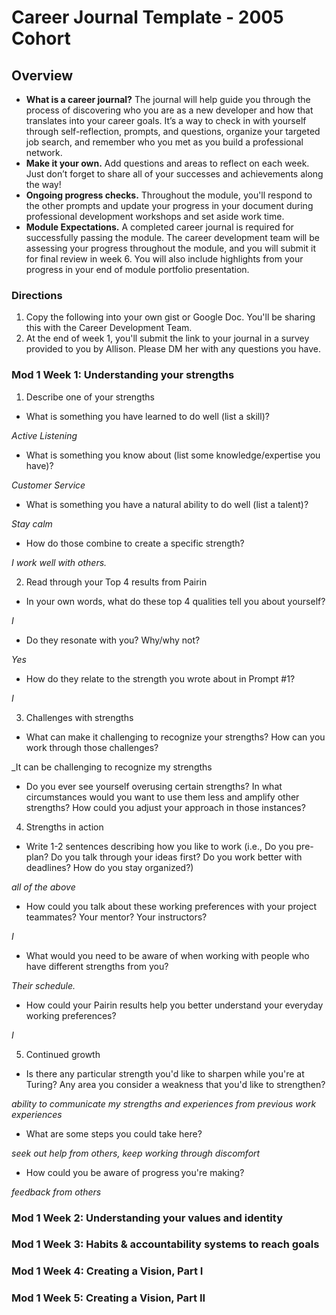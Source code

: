 # Career Journal Template - 2005 Cohort

## Overview
* **What is a career journal?** The journal will help guide you through the process of discovering who you are as a new developer and how that translates into your career goals.  It’s a way to check in with yourself through self-reflection, prompts, and questions, organize your targeted job search, and remember who you met as you build a professional network.   
* **Make it your own.** Add questions and areas to reflect on each week. Just don’t forget to share all of your successes and achievements along the way! 
* **Ongoing progress checks.** Throughout the module, you'll respond to the other prompts and update your progress in your document during professional development workshops and set aside work time. 
* **Module Expectations.** A completed career journal is required for successfully passing the module. The career development team will be assessing your progress throughout the module, and you will submit it for final review in week 6. You will also include highlights from your progress in your end of module portfolio presentation. 

### Directions
1. Copy the following into your own gist or Google Doc. You'll be sharing this with the Career Development Team. 
2. At the end of week 1, you'll submit the link to your journal in a survey provided to you by Allison. Please DM her with any questions you have. 

### Mod 1 Week 1: Understanding your strengths 
1. Describe one of your strengths
* What is something you have learned to do well (list a skill)?

_Active Listening_

* What is something you know about (list some knowledge/expertise you have)?

_Customer Service_

* What is something you have a natural ability to do well (list a talent)?

_Stay calm_

* How do those combine to create a specific strength?

_I work well with others._

2. Read through your Top 4 results from Pairin
* In your own words, what do these top 4 qualities tell you about yourself?

_I_

* Do they resonate with you? Why/why not?

_Yes_

* How do they relate to the strength you wrote about in Prompt #1?

_I_

3. Challenges with strengths
* What can make it challenging to recognize your strengths? How can you work through those challenges?

_It can be challenging to recognize my strengths 

* Do you ever see yourself overusing certain strengths? In what circumstances would you want to use them less and amplify other strengths? How could you adjust your approach in those instances?

4. Strengths in action
* Write 1-2 sentences describing how you like to work (i.e., Do you pre-plan? Do you talk through your ideas first? Do you work better with deadlines? How do you stay organized?)

_all of the above_

* How could you talk about these working preferences with your project teammates? Your mentor? Your instructors?

_I_

* What would you need to be aware of when working with people who have different strengths from you?

_Their schedule._

* How could your Pairin results help you better understand your everyday working preferences?

_I_

5. Continued growth
* Is there any particular strength you'd like to sharpen while you're at Turing? Any area you consider a weakness that you'd like to strengthen? 

_ability to communicate my strengths and experiences from previous work experiences_

* What are some steps you could take here?

_seek out help from others, keep working through discomfort_

* How could you be aware of progress you're making?

_feedback from others_

### Mod 1 Week 2: Understanding your values and identity

### Mod 1 Week 3: Habits & accountability systems to reach goals

### Mod 1 Week 4: Creating a Vision, Part I

### Mod 1 Week 5: Creating a Vision, Part II
